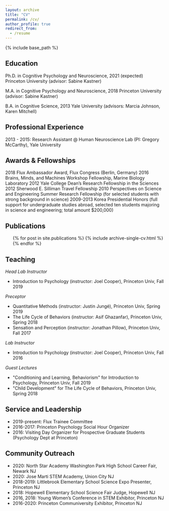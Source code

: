 ```yaml
---
layout: archive
title: "CV"
permalink: /cv/
author_profile: true
redirect_from:
  - /resume
---
```


{% include base_path %}

Education
---
Ph.D. in Cognitive Psychology and Neuroscience, 2021 (expected)
         Princeton University (advisor: Sabine Kastner)

M.A. in Cognitive Psychology and Neuroscience, 2018
         Princeton University (advisor: Sabine Kastner)

B.A. in Cognitive Science, 2013 
        Yale University (advisors: Marcia Johnson, Karen Mitchell)

Professional Experience
---
2013 - 2015: Research Assistant @ Human Neuroscience Lab (PI: Gregory McCarthy), Yale University

  
Awards & Fellowships 
---
2018  Flux Ambassador Award, Flux Congress (Berlin, Germany)
2016  Brains, Minds, and Machines Workshop Fellowship, Marine Biology Laboratory
2012  Yale College Dean’s Research Fellowship in the Sciences
2012  Sherwood E. Silliman Travel Fellowship
2010  Perspectives on Science and Engineering Summer Research Fellowship 
      (for selected students with strong background in science)
2009-2013  Korea Presidential Honors 
          (full support for undergraduate studies abroad, 
          selected ten students majoring in science and engineering; total amount $200,000)

Publications
---
  <ul>{% for post in site.publications %}
    {% include archive-single-cv.html %}
  {% endfor %}</ul>
 
 
Teaching
---
*Head Lab Instructor*
  * Introduction to Psychology (instructor: Joel Cooper), Princeton Univ, Fall 2019  
  
*Preceptor*
  * Quantitative Methods (instructor: Justin Jungé), Princeton Univ, Spring 2019
  * The Life Cycle of Behaviors (instructor: Asif Ghazanfar), Princeton Univ, Spring 2018
  * Sensation and Perception (instructor: Jonathan Pillow), Princeton Univ, Fall 2017
  
*Lab Instructor* 
  * Introduction to Psychology (instructor: Joel Cooper), Princeton Univ, Fall 2016

*Guest Lectures*
  * "Conditioning and Learning, Behaviorism" for Introduction to Psychology, Princeton Univ, Fall 2019
  * "Child Development" for The Life Cycle of Behaviors, Princeton Univ, Spring 2018
  
Service and Leadership
---
* 2019-present: Flux Trainee Committee
* 2016-2017: Princeton Psychology Social Hour Organizer
* 2016: Visiting Day Organizer for Prospective Graduate Students (Psychology Dept at Princeton)

Community Outreach
---
* 2020: North Star Academy Washington Park High School Career Fair, Newark NJ
* 2020: Jose Marti STEM Academy, Union City NJ
* 2018-2019: Littlebrook Elementary School Science Expo Presenter, Princeton NJ
* 2018: Hopewell Elementary School Science Fair Judge, Hopewell NJ
* 2016, 2018: Young Women’s Conference in STEM Exhibitor, Princeton NJ
* 2016-2020: Princeton Communiversity Exhibitor, Princeton NJ


